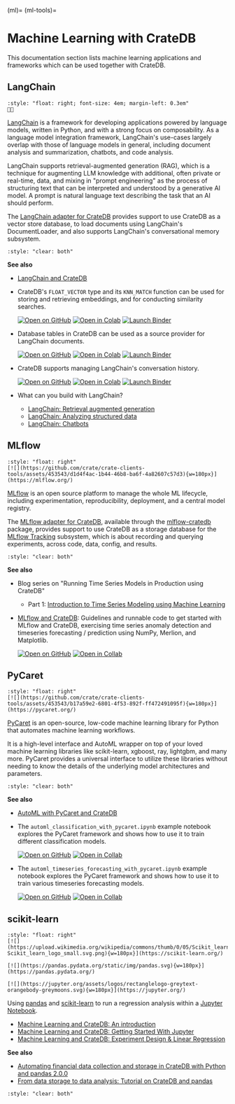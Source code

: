 (ml)=
(ml-tools)=
# Machine Learning with CrateDB

This documentation section lists machine learning applications and frameworks
which can be used together with CrateDB.


## LangChain

```{div}
:style: "float: right; font-size: 4em; margin-left: 0.3em"
🦜️🔗
```

[LangChain] is a framework for developing applications powered by language models,
written in Python, and with a strong focus on composability. As a language model
integration framework, LangChain's use-cases largely overlap with those of language
models in general, including document analysis and summarization, chatbots, and
code analysis.

LangChain supports retrieval-augmented generation (RAG), which is a technique for
augmenting LLM knowledge with additional, often private or real-time, data, and mixing
in "prompt engineering" as the process of structuring text that can be interpreted and
understood by a generative AI model. A prompt is natural language text describing the
task that an AI should perform.

The [LangChain adapter for CrateDB] provides support to use CrateDB as a vector store
database, to load documents using LangChain's DocumentLoader, and also supports
LangChain's conversational memory subsystem.

```{div}
:style: "clear: both"
```

**See also**
- [LangChain and CrateDB]

- CrateDB's `FLOAT_VECTOR` type and its `KNN_MATCH` function can be used for storing and
  retrieving embeddings, and for conducting similarity searches.

  [![Open on GitHub](https://img.shields.io/badge/Open%20on-GitHub-lightgray?logo=GitHub)](https://github.com/crate/cratedb-examples/blob/main/topic/machine-learning/llm-langchain/vector_search.ipynb) [![Open in Colab](https://colab.research.google.com/assets/colab-badge.svg)](https://colab.research.google.com/github/crate/cratedb-examples/blob/main/topic/machine-learning/llm-langchain/vector_search.ipynb) [![Launch Binder](https://mybinder.org/badge_logo.svg)](https://mybinder.org/v2/gh/crate/cratedb-examples/main?labpath=topic%2Fmachine-learning%2Fllm-langchain%2Fvector_search.ipynb)

- Database tables in CrateDB can be used as a source provider for LangChain documents.

  [![Open on GitHub](https://img.shields.io/badge/Open%20on-GitHub-lightgray?logo=GitHub)](https://github.com/crate/cratedb-examples/blob/main/topic/machine-learning/llm-langchain/document_loader.ipynb) [![Open in Colab](https://colab.research.google.com/assets/colab-badge.svg)](https://colab.research.google.com/github/crate/cratedb-examples/blob/main/topic/machine-learning/llm-langchain/document_loader.ipynb) [![Launch Binder](https://mybinder.org/badge_logo.svg)](https://mybinder.org/v2/gh/crate/cratedb-examples/main?labpath=topic%2Fmachine-learning%2Fllm-langchain%2Fdocument_loader.ipynb)

- CrateDB supports managing LangChain's conversation history.

  [![Open on GitHub](https://img.shields.io/badge/Open%20on-GitHub-lightgray?logo=GitHub)](https://github.com/crate/cratedb-examples/blob/main/topic/machine-learning/llm-langchain/conversational_memory.ipynb) [![Open in Colab](https://colab.research.google.com/assets/colab-badge.svg)](https://colab.research.google.com/github/crate/cratedb-examples/blob/main/topic/machine-learning/llm-langchain/conversational_memory.ipynb) [![Launch Binder](https://mybinder.org/badge_logo.svg)](https://mybinder.org/v2/gh/crate/cratedb-examples/main?labpath=topic%2Fmachine-learning%2Fllm-langchain%2Fconversational_memory.ipynb)

- What can you build with LangChain?

  - [LangChain: Retrieval augmented generation]
  - [LangChain: Analyzing structured data]
  - [LangChain: Chatbots]


## MLflow

```{div}
:style: "float: right"
[![](https://github.com/crate/crate-clients-tools/assets/453543/d1d4f4ac-1b44-46b8-ba6f-4a82607c57d3){w=180px}](https://mlflow.org/)
```

[MLflow] is an open source platform to manage the whole ML lifecycle, including
experimentation, reproducibility, deployment, and a central model registry.

The [MLflow adapter for CrateDB], available through the [mlflow-cratedb] package,
provides support to use CrateDB as a storage database for the [MLflow Tracking]
subsystem, which is about recording and querying experiments, across code, data,
config, and results.

```{div}
:style: "clear: both"
```

**See also**
- Blog series on "Running Time Series Models in Production using CrateDB"
  - Part 1: [Introduction to Time Series Modeling using Machine Learning]

- [MLflow and CrateDB]: Guidelines and runnable code to get started with MLflow and
  CrateDB, exercising time series anomaly detection and timeseries forecasting /
  prediction using NumPy, Merlion, and Matplotlib.

  [![Open on GitHub](https://img.shields.io/badge/Open%20on-GitHub-lightgray?logo=GitHub)](https://github.com/crate/cratedb-examples/blob/main/topic/machine-learning/mlops-mlflow/tracking_merlion.ipynb) [![Open in Collab](https://colab.research.google.com/assets/colab-badge.svg)](https://colab.research.google.com/github/crate/cratedb-examples/blob/main/topic/machine-learning/mlops-mlflow/tracking_merlion.ipynb)


## PyCaret

```{div}
:style: "float: right"
[![](https://github.com/crate/crate-clients-tools/assets/453543/b17a59e2-6801-4f53-892f-ff472491095f){w=180px}](https://pycaret.org/)
```

[PyCaret] is an open-source, low-code machine learning library for Python that
automates machine learning workflows.

It is a high-level interface and AutoML wrapper on top of your loved machine learning
libraries like scikit-learn, xgboost, ray, lightgbm, and many more. PyCaret provides a
universal interface to utilize these libraries without needing to know the details
of the underlying model architectures and parameters.


```{div}
:style: "clear: both"
```

**See also**
- [AutoML with PyCaret and CrateDB]
- The `automl_classification_with_pycaret.ipynb` example notebook explores the PyCaret
  framework and shows how to use it to train different classification models.

  [![Open on GitHub](https://img.shields.io/badge/Open%20on-GitHub-lightgray?logo=GitHub)](https://github.com/crate/cratedb-examples/blob/main/topic/machine-learning/automl/automl_classification_with_pycaret.ipynb) [![Open in Collab](https://colab.research.google.com/assets/colab-badge.svg)](https://colab.research.google.com/github/crate/cratedb-examples/blob/main/topic/machine-learning/automl/automl_classification_with_pycaret.ipynb)

- The `automl_timeseries_forecasting_with_pycaret.ipynb` example notebook explores the PyCaret
  framework and shows how to use it to train various timeseries forecasting models.

  [![Open on GitHub](https://img.shields.io/badge/Open%20on-GitHub-lightgray?logo=GitHub)](https://github.com/crate/cratedb-examples/blob/main/topic/machine-learning/automl/automl_timeseries_forecasting_with_pycaret.ipynb) [![Open in Collab](https://colab.research.google.com/assets/colab-badge.svg)](https://colab.research.google.com/github/crate/cratedb-examples/blob/main/topic/machine-learning/automl/automl_timeseries_forecasting_with_pycaret.ipynb)


## scikit-learn

```{div}
:style: "float: right"
[![](https://upload.wikimedia.org/wikipedia/commons/thumb/0/05/Scikit_learn_logo_small.svg/240px-Scikit_learn_logo_small.svg.png){w=180px}](https://scikit-learn.org/)

[![](https://pandas.pydata.org/static/img/pandas.svg){w=180px}](https://pandas.pydata.org/)

[![](https://jupyter.org/assets/logos/rectanglelogo-greytext-orangebody-greymoons.svg){w=180px}](https://jupyter.org/)
```

Using [pandas] and [scikit-learn] to run a regression analysis within a [Jupyter Notebook].

- [Machine Learning and CrateDB: An introduction]
- [Machine Learning and CrateDB: Getting Started With Jupyter]
- [Machine Learning and CrateDB: Experiment Design & Linear Regression]

**See also**
- [Automating financial data collection and storage in CrateDB with Python and pandas 2.0.0]
- [From data storage to data analysis: Tutorial on CrateDB and pandas]

```{div}
:style: "clear: both"
```


[Automating financial data collection and storage in CrateDB with Python and pandas 2.0.0]: https://community.crate.io/t/automating-financial-data-collection-and-storage-in-cratedb-with-python-and-pandas-2-0-0/916
[AutoML with PyCaret and CrateDB]: https://github.com/crate/cratedb-examples/tree/main/topic/machine-learning/automl
[From data storage to data analysis: Tutorial on CrateDB and pandas]: https://community.crate.io/t/from-data-storage-to-data-analysis-tutorial-on-cratedb-and-pandas/1440/1
[Introduction to Time Series Modeling using Machine Learning]: https://cratedb.com/blog/introduction-to-time-series-modeling-with-cratedb-machine-learning-time-series-data
[Jupyter Notebook]: https://jupyter.org/
[LangChain]: https://python.langchain.com/
[LangChain: Analyzing structured data]: https://python.langchain.com/docs/use_cases/qa_structured/sql
[LangChain: Chatbots]: https://python.langchain.com/docs/use_cases/chatbots
[LangChain: Retrieval augmented generation]: https://python.langchain.com/docs/use_cases/question_answering/
[LangChain adapter for CrateDB]: https://github.com/crate-workbench/langchain
[LangChain and CrateDB]: https://github.com/crate/cratedb-examples/tree/main/topic/machine-learning/llm-langchain
[Machine Learning and CrateDB: An introduction]: https://crate.io/blog/machine-learning-and-cratedb-part-one
[Machine Learning and CrateDB: Getting Started With Jupyter]: https://crate.io/blog/machine-learning-cratedb-jupyter
[Machine Learning and CrateDB: Experiment Design & Linear Regression]: https://crate.io/blog/machine-learning-and-cratedb-part-three-experiment-design-and-linear-regression
[MLflow]: https://mlflow.org/
[mlflow-cratedb]: https://pypi.org/project/mlflow-cratedb/
[MLflow adapter for CrateDB]: https://github.com/crate-workbench/mlflow-cratedb
[MLflow and CrateDB]: https://github.com/crate/cratedb-examples/tree/main/topic/machine-learning/mlops-mlflow
[MLflow Tracking]: https://mlflow.org/docs/latest/tracking.html
[pandas]: https://pandas.pydata.org/
[PyCaret]: https://www.pycaret.org
[scikit-learn]: https://scikit-learn.org/
